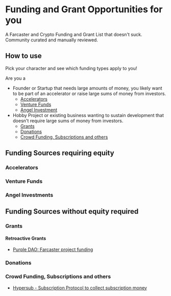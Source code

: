 # Funding and Grant Opportunities for you
A Farcaster and Crypto Funding and Grant List that doesn't suck. Community curated and manually reviewed.

## How to use

Pick your character and see which funding types apply to you!

Are you a
- Founder or Startup that needs large amounts of money, you likely want to be part of an accelerator or raise large sums of money from investors.
  - [Accelerators]()
  - [Venture Funds]()
  - [Angel Investment]()
- Hobby Project or existing business wanting to sustain development that doesn't require large sums of money from investors.
  - [Grants]()
  - [Donations]()
  - [Crowd Funding, Subscriptions and others]()

## Funding Sources requiring equity

### Accelerators

### Venture Funds

### Angel Investments

## Funding Sources without equity required

### Grants

#### Retroactive Grants

- [Purple DAO: Farcaster project funding](https://warpcast.com/~/channel/purple)

### Donations

### Crowd Funding, Subscriptions and others

- [Hypersub - Subscription Protocol to collect subscription money](https://www.hypersub.xyz/)
